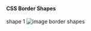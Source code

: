 #### CSS Border Shapes #
shape 1
![image](https://user-images.githubusercontent.com/74623220/111991861-c5c20180-8ae2-11eb-9e95-5847f5341e23.png)
border shapes
